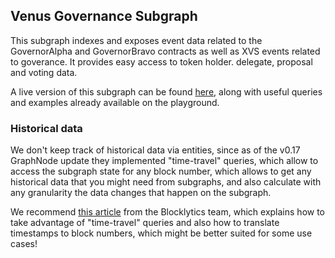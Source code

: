 ## Venus Governance Subgraph

This subgraph indexes and exposes event data related to the GovernorAlpha and  GovernorBravo contracts as well as XVS events related to goverance. It provides easy access to token holder. delegate, proposal and voting data.

A live version of this subgraph can be found [here](https://thegraph.com/explorer/subgraph/venusprotocol/venus-governance), along with useful queries and examples already available on the playground.

### Historical data

We don't keep track of historical data via entities, since as of the v0.17 GraphNode update they implemented "time-travel" queries, which allow to access the subgraph state for any block number, which allows to get any historical data that you might need from subgraphs, and also calculate with any granularity the data changes that happen on the subgraph.

We recommend [this article](https://blocklytics.org/blog/ethereum-blocks-subgraph-made-for-time-travel/) from the Blocklytics team, which explains how to take advantage of "time-travel" queries and also how to translate timestamps to block numbers, which might be better suited for some use cases!
